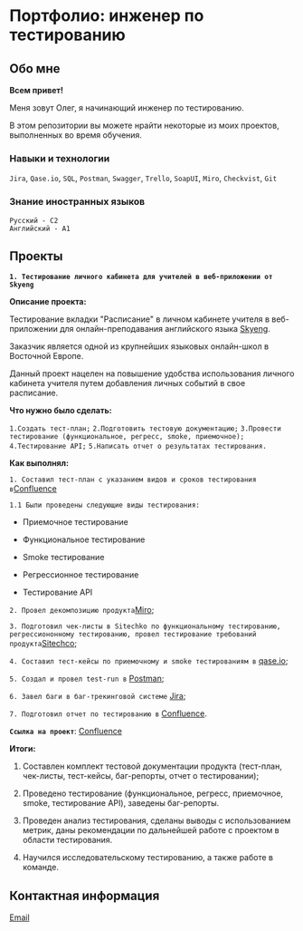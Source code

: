 # Портфолио: инженер по тестированию

## Обо мне

**Всем привет!**

Меня зовут Олег, я начинающий инженер по тестированию.

В этом репозитории вы можете нрайти некоторые из моих проектов, выполненных во время обучения.

### Навыки и технологии

`Jira`, `Qase.io`, `SQL`, `Postman`, `Swagger`, `Trello`, `SoapUI`, `Miro`, `Checkvist`, `Git`

### Знание иностранных языков

```
Русский - С2
Английский - А1
```
## Проекты

**`1. Тестирование личного кабинета для учителей в веб-приложении от Skyeng`**

**Описание проекта:**

Тестирование вкладки "Расписание" в личном кабинете учителя в веб-приложении для онлайн-преподавания английского языка [Skyeng](https://teachers.skyeng.ru/schedule). 

Заказчик является одной из крупнейших языковых онлайн-школ в Восточной Европе. 

Данный проект нацелен на повышение удобства использования личного кабинета учителя путем добавления личных событий в свое расписание.

**Что нужно было сделать:**

`1.Создать тест-план;`
`2.Подготовить тестовую документацию;`
`3.Провести тестирование (функциональное, регресс, smoke, приемочное);`
`4.Тестирование API;`
`5.Написать отчет о результатах тестирования.`

**Как выполнял:** 

`1. Составил тест-план с указанием видов и сроков тестирования в`[Confluence](https://olegkotest.atlassian.net/wiki/spaces/CP/pages/1015878/1-+2-#4.-%D0%9F%D0%BB%D0%B0%D0%BD-%D1%82%D0%B5%D1%81%D1%82%D0%B8%D1%80%D0%BE%D0%B2%D0%B0%D0%BD%D0%B8%D1%8F)

`1.1 Были проведены следующие виды тестирования:`
- Приемочное тестирование

- Функциональное тестирование

- Smoke тестирование

- Регрессионное тестирование

- Тестирование API

`2. Провел декомпозицию продукта`[Miro](https://miro.com/app/board/uXjVPrG7UqY=/?share_link_id=138798434134);

`3. Подготовил чек-листы в Sitechko по функциональному тестированию, регрессиононному тестированию, провел тестирование требований продукта`[Sitechco](https://chlist.sitechco.ru/project/36881/checklist/1424812/details);

`4. Составил тест-кейсы по приемочному и smoke тестированиям в` [qase.io](https://app.qase.io/project/CP);

`5. Создал и провел test-run в` [Postman](https://orange-spaceship-251889.postman.co/workspace/%D0%9A%D1%83%D1%80%D1%81%D0%BE%D0%B2%D0%BE%D0%B9-%D0%BF%D1%80%D0%BE%D0%B5%D0%BA%D1%82-2~9d22b700-3bc8-4164-92a7-17b119cfa8f4/collection/26207494-92d23ea0-22d9-4a24-bd06-24de9ce98a3a?action=share&creator=26207494);

`6. Завел баги в баг-трекинговой системе` [Jira](https://olegkotest.atlassian.net/jira/software/projects/FN1/boards/10/backlog);

`7. Подготовил отчет по тестированию в` [Confluence](https://olegkotest.atlassian.net/wiki/spaces/CP/pages/1015878/1-+2-#5.-%D0%9E%D1%82%D1%87%D0%B5%D1%82%D0%BD%D0%BE%D1%81%D1%82%D1%8C-%D0%BF%D0%BE-%D1%82%D0%B5%D1%81%D1%82%D0%B8%D1%80%D0%BE%D0%B2%D0%B0%D0%BD%D0%B8%D1%8E:).

**`Ссылка на проект`**: [Confluence](https://olegkotest.atlassian.net/wiki/spaces/CP/pages/1015878/1-+2-#4.-%D0%9F%D0%BB%D0%B0%D0%BD-%D1%82%D0%B5%D1%81%D1%82%D0%B8%D1%80%D0%BE%D0%B2%D0%B0%D0%BD%D0%B8%D1%8F)

**Итоги:**

1. Составлен комплект тестовой документации продукта (тест-план, чек-листы, тест-кейсы, баг-репорты, отчет о тестировании);

2. Проведено тестирование (функциональное, регресс, приемочное, smoke, тестирование API),
заведены баг-репорты.

5. Проведен анализ тестирования, сделаны выводы с использованием метрик, даны рекомендации по дальнейшей работе с проектом в области тестирования.

6. Научился исследовательскому тестированию, а также работе в команде.

## Контактная информация

[Email](olegkolomiich@gmail.com)

